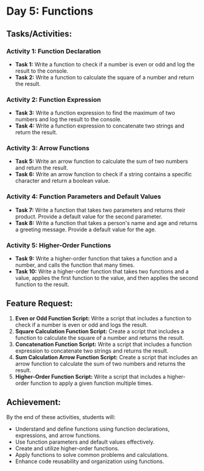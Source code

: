 # Day 5: Functions

## Tasks/Activities:

### Activity 1: Function Declaration

- **Task 1:** Write a function to check if a number is even or odd and log the result to the console.
- **Task 2:** Write a function to calculate the square of a number and return the result.

### Activity 2: Function Expression

- **Task 3:** Write a function expression to find the maximum of two numbers and log the result to the console.
- **Task 4:** Write a function expression to concatenate two strings and return the result.

### Activity 3: Arrow Functions

- **Task 5:** Write an arrow function to calculate the sum of two numbers and return the result.
- **Task 6:** Write an arrow function to check if a string contains a specific character and return a boolean value.

### Activity 4: Function Parameters and Default Values

- **Task 7:** Write a function that takes two parameters and returns their product. Provide a default value for the second parameter.
- **Task 8:** Write a function that takes a person's name and age and returns a greeting message. Provide a default value for the age.

### Activity 5: Higher-Order Functions

- **Task 9:** Write a higher-order function that takes a function and a number, and calls the function that many times.
- **Task 10:** Write a higher-order function that takes two functions and a value, applies the first function to the value, and then applies the second function to the result.

## Feature Request:

1. **Even or Odd Function Script:** Write a script that includes a function to check if a number is even or odd and logs the result.
2. **Square Calculation Function Script:** Create a script that includes a function to calculate the square of a number and returns the result.
3. **Concatenation Function Script:** Write a script that includes a function expression to concatenate two strings and returns the result.
4. **Sum Calculation Arrow Function Script:** Create a script that includes an arrow function to calculate the sum of two numbers and returns the result.
5. **Higher-Order Function Script:** Write a script that includes a higher-order function to apply a given function multiple times.

## Achievement:

By the end of these activities, students will:

- Understand and define functions using function declarations, expressions, and arrow functions.
- Use function parameters and default values effectively.
- Create and utilize higher-order functions.
- Apply functions to solve common problems and calculations.
- Enhance code reusability and organization using functions.
